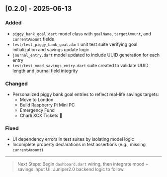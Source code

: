 ## [0.2.0] - 2025-06-13

### Added
- `piggy_bank_goal.dart` model class with `goalName`, `targetAmount`, and `currentAmount` fields
- `test/test_piggy_bank_goal.dart` unit test suite verifying goal initialization and savings update logic
- `journal_entry.dart` model updated to include UUID generation for each entry
- `test/test_mood_savings_entry.dart` suite created to validate UUID length and journal field integrity

### Changed
- Personalized piggy bank goal entries to reflect real-life savings targets:
  - Move to London
  - Build Raspberry Pi Mini PC
  - Emergency Fund
  - Charli XCX Tickets 🍏

### Fixed
- UI dependency errors in test suites by isolating model logic
- Incomplete property declarations in test assertions (e.g., missing `currentAmount`)

---

> Next Steps: Begin `dashboard.dart` wiring, then integrate mood + savings input UI. Juniper2.0 backend logic to follow.
